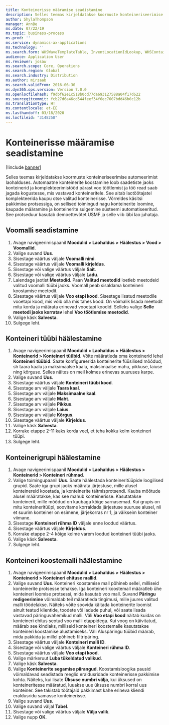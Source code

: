 ```yaml
---
title: Konteinerisse määramise seadistamine
description: Selles teemas kirjeldatakse koormuste konteineriseerimise automeerimist laohalduses.
author: ShylaThompson
manager: AnnBe
ms.date: 07/22/19
ms.topic: business-process
ms.prod: ''
ms.service: dynamics-ax-applications
ms.technology: ''
ms.search.form: WHSWaveTemplateTable, InventLocationIdLookup, WHSContainerType, WHSContainerGroup, WHSContainerizationTable, WHSContainerizationBreak, WHSCreateContainerBreak
audience: Application User
ms.reviewer: josaw
ms.search.scope: Core, Operations
ms.search.region: Global
ms.search.industry: Distribution
ms.author: mirzaab
ms.search.validFrom: 2016-06-30
ms.dyn365.ops.version: Version 7.0.0
ms.openlocfilehash: f9dbf62e1c518b0cd77da693127588a04f17d622
ms.sourcegitcommit: fcb27d6a46cd544feef34f6ec7607bdd46b0c12b
ms.translationtype: HT
ms.contentlocale: et-EE
ms.lasthandoff: 03/18/2020
ms.locfileid: "3148258"
---
```

# <a name="set-up-containerization"></a>Konteinerisse määramise seadistamine

[!include [banner](../../includes/banner.md)]

Selles teemas kirjeldatakse koormuste konteineriseerimise automeerimist laohalduses. Automaatne konteinerite koostamine loob saadetiste jaoks konteinerid ja komplekteerimistööd pärast voo töötlemist ja töö read saab jagada kogustesse, mis vastavad konteineritele. See aitab laotöötajatel komplekteerida kaupu otse valitud konteinerisse. Võrreldes käsitsi pakkimise protsessiga, on sellised toimingud nagu konteinerite loomine, kaupade määramine ja konteinerite sulgemine süsteemi automatiseeritud. See protseduur kasutab demoettevõtet USMF ja selle viib läbi lao juhataja.


## <a name="set-up-a-wave-template"></a>Voomalli seadistamine
1. Avage navigeerimispaanil **Moodulid > Laohaldus > Häälestus > Vood > Voomallid**.
2. Valige suvand **Uus**.
3. Sisestage väärtus väljale **Voomalli nimi**.
4. Sisestage väärtus väljale **Voomalli kirjeldus**.
5. Sisestage või valige väärtus väljale **Sait**.
6. Sisestage või valige väärtus väljale **Ladu**.
7. Laiendage jaotist **Meetodid**. Paan **Valitud meetodid** loetleb meetodeid valitud voomalli tüübi jaoks. Voomall peab sisaldama konteineri koostamise meetodit.  
8. Sisestage väärtus väljale **Voo etapi kood**. Sisestage lisatud meetodile vooetapi kood, mis võib olla mis tahes kood. On võimalik lisada meetodit mitu korda ja määrata erinevad vooetapi koodid. Selleks valige **Selle meetodi jaoks korratav** lehel **Voo töötlemise meetodid**.  
9. Valige käsk **Salvesta**.
10. Sulgege leht.

## <a name="set-up-a-container-type"></a>Konteineri tüübi häälestamine
1. Avage navigeerimispaanil **Moodulid > Laohaldus > Häälestus > Konteinerid > Konteineri tüübid**. Võite määratleda oma konteinerid lehel **Konteineri tüübid**. Saate konfigureerida konteinerite füüsilised mõõdud, sh taara kaalu ja maksimaalse kaalu, maksimaalse mahu, pikkuse, laiuse ning kõrguse. Selles näites on meil kolmes erinevas suuruses karpe.  
2. Valige suvand **Uus**.
3. Sisestage väärtus väljale **Konteineri tüübi kood**.
4. Sisestage arv väljale **Taara kaal**.
5. Sisestage arv väljale **Maksimaalne kaal**.
6. Sisestage arv väljale **Maht**.
7. Sisestage arv väljale **Pikkus**.
8. Sisestage arv väljale **Laius**.
9. Sisestage arv väljale **Kõrgus**.
10. Sisestage väärtus väljale **Kirjeldus**.
11. Valige käsk **Salvesta**.
13. Korrake etappe 2-11 kaks korda veel, et teha kokku kolm konteineri tüüpi.
14. Sulgege leht.

## <a name="set-up-a-container-group"></a>Konteinerigrupi häälestamine
1. Avage navigeerimispaanil **Moodulid > Laohaldus > Häälestus > Konteinerid > Konteineri rühmad**.
2. Valige toimingupaanil **Uus**. Saate häälestada konteineritüüpide loogilised grupid. Saate iga grupi jaoks määrata järjestuse, mille alusel konteinereid koostada, ja konteinerite täitmisprotsendi. Kauba mõõtude alusel määratakse, kas see mahub konteinerisse. Kasutatakse konteinerit, mille mõõdud on kaubaga kõige sarnasemad. Kui grupis on mitu konteineritüüpi, soovitame korraldada järjestuse suuruse alusel, nii et suurim konteiner on esimene, järjekorras nr 1, ja väikseim konteiner viimane.    
3. Sisestage **Konteineri rühma ID** väljale enne loodud väärtus.
4. Sisestage väärtus väljale **Kirjeldus**.
5. Korrake etappe 2-4 kõige kolme varem loodud konteineri tüübi jaoks.
6. Valige käsk **Salvesta**.
7. Sulgege leht.

## <a name="set-up-a-container-build-template"></a>Konteineri koostemalli häälestamine
1. Avage navigeerimispaanil **Moodulid > Laohaldus > Häälestus > Konteinerid > Konteineri ehituse mallid**.
2. Valige suvand **Uus**. Konteineri koostamise mall põhineb sellel, milliseid konteinerite protsesse tehakse. Iga konteineri koostemall määratleb ühe konteineri loomise protsessi, mida kasutab voo mall. Suvand **Päringu redigeerimine** võimaldab teil määratleda tingimusi, mille juures valitud malli töödelakse. Näiteks võite soovida käitada konteinerite loomist ainult teatud klientide, toodete või ladude puhul, või saate lisada vastavad päringuvahemikud malli. Väli **Voo etapi kood** näitab kuidas on konteineri ehitus seotud voo malli etappidega. Kui voog on käivitatud, määrab see kindlaks, milliseid konteineri koostemalle kasutatakse konteineri koostamise alustamiseks. Väli Aluspäringu tüübid määrab, mida pakkida ja millel põhineb filtripäring. 
3. Sisestage väärtus väljale **Konteineri malli ID**.
4. Sisestage või valige väärtus väljale **Konteineri rühma ID**.
5. Sisestage väärtus väljale **Voo etapi kood**.
6. Valige märkeruut **Luba tükeldatud valikud**.
7. Valige käsk **Salvesta**.
8. Valige **Konteinerite segamise piirangud**. Koostamisloogika pausid võimaldavad seadistada reeglid eraldusridade konteinerisse pakkimise kohta. Näiteks, kui lisate **Üksuse numbri välja**, kui üksused on konteineritesse määratud, luuakse uue üksuse numbri korral uus konteiner. See takistab töötajaid pakkimast kahe erineva kliendi eraldusridu samasse konteinerisse.  
9. Valige suvand **Uus**.
10. Valige suvand väljal **Tabel**.
11. Sisestage või valige väärtus väljale **Välja valik**.
12. Valige nupp **OK**.

